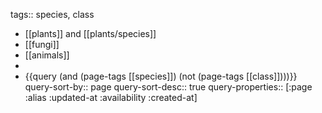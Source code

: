 tags:: species, class

- [[plants]] and [[plants/species]]
- [[fungi]]
- [[animals]]
-
- {{query (and (page-tags [[species]]) (not (page-tags [[class]])))}}
  query-sort-by:: page
  query-sort-desc:: true
  query-properties:: [:page :alias :updated-at :availability :created-at]